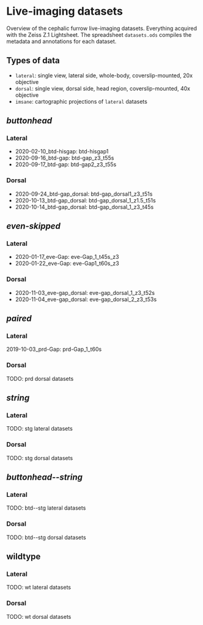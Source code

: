 # Live-imaging datasets

Overview of the cephalic furrow live-imaging datasets. Everything acquired with
the Zeiss Z.1 Lightsheet. The spreadsheet `datasets.ods` compiles the metadata
and annotations for each dataset.

## Types of data

- `lateral`: single view, lateral side, whole-body, coverslip-mounted, 20x objective
- `dorsal`: single view, dorsal side, head region, coverslip-mounted, 40x objective
- `imsane`: cartographic projections of `lateral` datasets

## *buttonhead*

### Lateral

- 2020-02-10_btd-hisgap: btd-hisgap1
- 2020-09-16_btd-gap: btd-gap_z3_t55s
- 2020-09-17_btd-gap: btd-gap2_z3_t55s

### Dorsal

- 2020-09-24_btd-gap_dorsal: btd-gap_dorsal1_z3_t51s
- 2020-10-13_btd-gap_dorsal: btd-gap_dorsal_1_z1.5_t51s
- 2020-10-14_btd-gap_dorsal: btd-gap_dorsal_1_z3_t45s

## *even-skipped*

### Lateral

- 2020-01-17_eve-Gap: eve-Gap_1_t45s_z3
- 2020-01-22_eve-Gap: eve-Gap1_t60s_z3

### Dorsal

- 2020-11-03_eve-gap_dorsal: eve-gap_dorsal_1_z3_t52s
- 2020-11-04_eve-gap_dorsal: eve-gap_dorsal_2_z3_t53s

## *paired*

### Lateral

2019-10-03_prd-Gap: prd-Gap_1_t60s

### Dorsal

TODO: prd dorsal datasets

## *string*

### Lateral

TODO: stg lateral datasets

### Dorsal

TODO: stg dorsal datasets

## *buttonhead--string*

### Lateral

TODO: btd--stg lateral datasets

### Dorsal

TODO: btd--stg dorsal datasets

## wildtype

### Lateral

TODO: wt lateral datasets

### Dorsal

TODO: wt dorsal datasets

